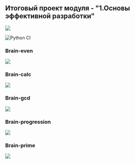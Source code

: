 
<h2>Итоговый проект модуля - "1.Основы эффективной разработки"</h2>

<a href="https://codeclimate.com/github/codeclimate/codeclimate/maintainability"><img src="https://api.codeclimate.com/v1/badges/a99a88d28ad37a79dbf6/maintainability" /></a>

![Python CI](https://github.com/pletnev-aa/python-project-lvl1/workflows/Python%20CI/badge.svg)


<h3>Brain-even</h3>
<a href="https://asciinema.org/a/uBMvbgFNQR2yMbX87i5KJp1hP" target="_blank"><img src="https://asciinema.org/a/uBMvbgFNQR2yMbX87i5KJp1hP.svg" /></a>

<h3>Brain-calc</h3>
<a href="https://asciinema.org/a/wfDTzIJfK1f8c3L2SzG4MnUrL" target="_blank"><img src="https://asciinema.org/a/wfDTzIJfK1f8c3L2SzG4MnUrL.svg" /></a>

<h3>Brain-gcd</h3>
<a href="https://asciinema.org/a/NsR7fgKbRSVB3FWS97Nxz5WLh" target="_blank"><img src="https://asciinema.org/a/NsR7fgKbRSVB3FWS97Nxz5WLh.svg" /></a>

<h3>Brain-progression</h3>
<a href="https://asciinema.org/a/mp8opBiHQ1QKJqlPqmYMWVj4c" target="_blank"><img src="https://asciinema.org/a/mp8opBiHQ1QKJqlPqmYMWVj4c.svg" /></a>

<h3>Brain-prime</h3>
<a href="https://asciinema.org/a/5dDkHxETK2hTRGVgrbrVlP4BW" target="_blank"><img src="https://asciinema.org/a/5dDkHxETK2hTRGVgrbrVlP4BW.svg" /></a>

